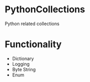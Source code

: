 # PythonCollections
Python related collections

# Functionality
- Dictionary
- Logging
- Byte String
- Enum
